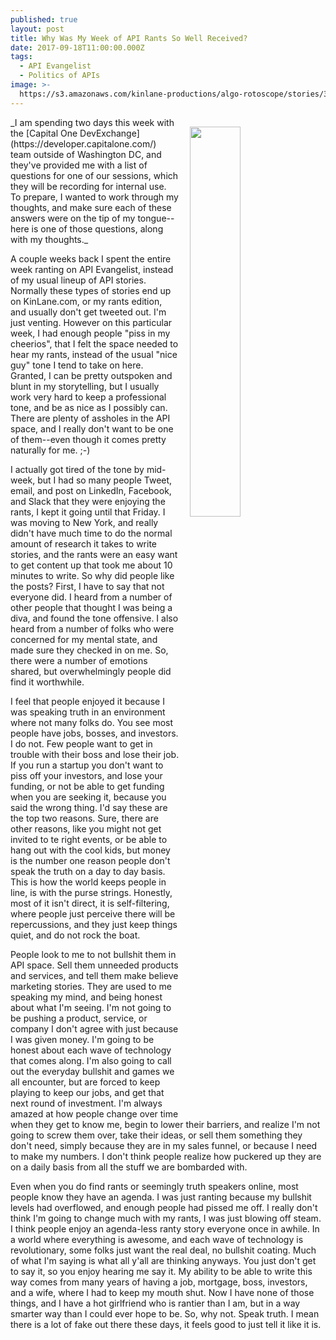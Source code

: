 ```yaml
---
published: true
layout: post
title: Why Was My Week of API Rants So Well Received?
date: 2017-09-18T11:00:00.000Z
tags:
  - API Evangelist
  - Politics of APIs
image: >-
  https://s3.amazonaws.com/kinlane-productions/algo-rotoscope/stories/36349140070_d5ec39cb34_z.jpg
---
```

<p><img src="https://s3.amazonaws.com/kinlane-productions/algo-rotoscope/stories/36349140070_d5ec39cb34_z.jpg" align="right" width="40%" style="padding: 15px;" /></p>
_I am spending two days this week with the [Capital One DevExchange](https://developer.capitalone.com/) team outside of Washington DC, and they've provided me with a list of questions for one of our sessions, which they will be recording for internal use. To prepare, I wanted to work through my thoughts, and make sure each of these answers were on the tip of my tongue--here is one of those questions, along with my thoughts._

A couple weeks back I spent the entire week ranting on API Evangelist, instead of my usual lineup of API stories. Normally these types of stories end up on KinLane.com, or my rants edition, and usually don't get tweeted out. I'm just venting. However on this particular week, I had enough people "piss in my cheerios", that I felt the space needed to hear my rants, instead of the usual "nice guy" tone I tend to take on here. Granted, I can be pretty outspoken and blunt in my storytelling, but I usually work very hard to keep a professional tone, and be as nice as I possibly can. There are plenty of assholes in the API space, and I really don't want to be one of them--even though it comes pretty naturally for me. ;-)

I actually got tired of the tone by mid-week, but I had so many people Tweet, email, and post on LinkedIn, Facebook, and Slack that they were enjoying the rants, I kept it going until that Friday. I was moving to New York, and really didn't have much time to do the normal amount of research it takes to write stories, and the rants were an easy want to get content up that took me about 10 minutes to write. So why did people like the posts? First, I have to say that not everyone did. I heard from a number of other people that thought I was being a diva, and found the tone offensive. I also heard from a number of folks who were concerned for my mental state, and made sure they checked in on me. So, there were a number of emotions shared, but overwhelmingly people did find it worthwhile.

I feel that people enjoyed it because I was speaking truth in an environment where not many folks do. You see most people have jobs, bosses, and investors. I do not. Few people want to get in trouble with their boss and lose their job. If you run a startup you don't want to piss off your investors, and lose your funding, or not be able to get funding when you are seeking it, because you said the wrong thing. I'd say these are the top two reasons. Sure, there are other reasons, like you might not get invited to te right events, or be able to hang out with the cool kids, but money is the number one reason people don't speak the truth on a day to day basis. This is how the world keeps people in line, is with the purse strings. Honestly, most of it isn't direct, it is self-filtering, where people just perceive there will be repercussions, and they just keep things quiet, and do not rock the boat. 

People look to me to not bullshit them in API space. Sell them unneeded products and services, and tell them make believe marketing stories. They are used to me speaking my mind, and being honest about what I'm seeing. I'm not going to be pushing a product, service, or company I don't agree with just because I was given money. I'm going to be honest about each wave of technology that comes along. I'm also going to call out the everyday bullshit and games we all encounter, but are forced to keep playing to keep our jobs, and get that next round of investment. I'm always amazed at how people change over time when they get to know me, begin to lower their barriers, and realize I'm not going to screw them over, take their ideas, or sell them something they don't need, simply because they are in my sales funnel, or because I need to make my numbers. I don't think people realize how puckered up they are on a daily basis from all the stuff we are bombarded with.

Even when you do find rants or seemingly truth speakers online, most people know they have an agenda. I was just ranting because my bullshit levels had overflowed, and enough people had pissed me off. I really don't think I'm going to change much with my rants, I was just blowing off steam. I think people enjoy an agenda-less ranty story everyone once in awhile. In a world where everything is awesome, and each wave of technology is revolutionary, some folks just want the real deal, no bullshit coating. Much of what I'm saying is what all y'all are thinking anyways. You just don't get to say it, so you enjoy hearing me say it. My ability to be able to write this way comes from many years of having a job, mortgage, boss, investors, and a wife, where I had to keep my mouth shut. Now I have none of those things, and I have a hot girlfriend who is rantier than I am, but in a way smarter way than I could ever hope to be. So, why not. Speak truth. I mean there is a lot of fake out there these days, it feels good to just tell it like it is.